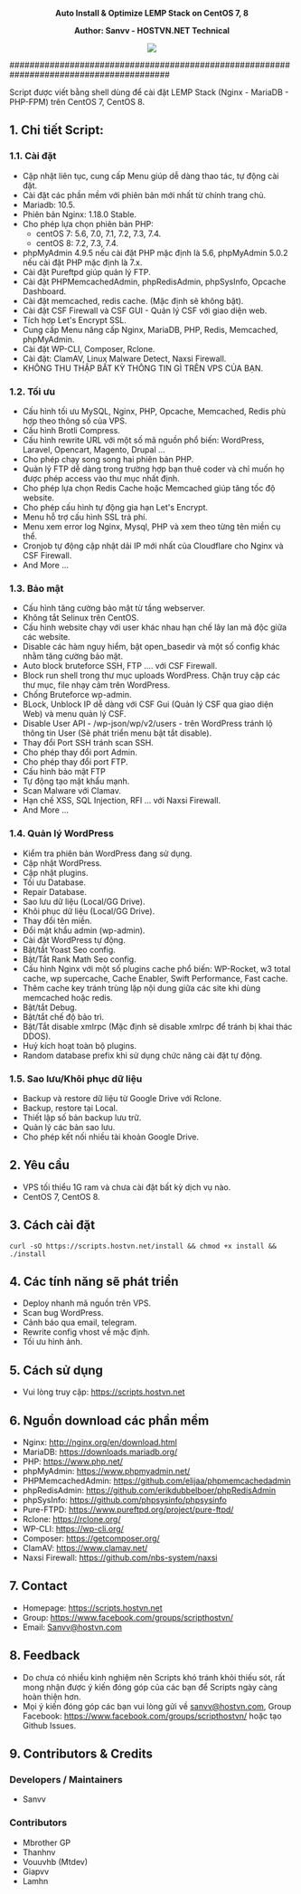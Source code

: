 <p align="center"><strong>Auto Install & Optimize LEMP Stack on CentOS 7, 8</strong></p>
<p align="center"><strong>Author: Sanvv - HOSTVN.NET Technical</strong></p>

<p align="center"> <img src="https://blog.hostvn.net/wp-content/uploads/2020/07/logo-big-2.png" /> </p>

########################################################################################

Script được viết bằng shell dùng để cài đặt LEMP Stack (Nginx - MariaDB - PHP-FPM) trên CentOS 7, CentOS 8.

## 1. Chi tiết Script:

### 1.1. Cài đặt

- Cập nhật liên tục, cung cấp Menu giúp dễ dàng thao tác, tự động cài đặt.
- Cài đặt các phần mềm với phiên bản mới nhất từ chính trang chủ.
- Mariadb: 10.5.
- Phiên bản Nginx: 1.18.0 Stable.
- Cho phép lựa chọn phiên bản PHP:
    + centOS 7: 5.6, 7.0, 7.1, 7.2, 7.3, 7.4.
    + centOS 8: 7.2, 7.3, 7.4.
- phpMyAdmin 4.9.5 nếu cài đặt PHP mặc định là 5.6, phpMyAdmin 5.0.2 nếu cài đặt PHP mặc định là 7.x.
- Cài đặt Pureftpd giúp quản lý FTP.
- Cài đặt PHPMemcachedAdmin, phpRedisAdmin, phpSysInfo, Opcache Dashboard.
- Cài đặt memcached, redis cache. (Mặc định sẽ không bật).
- Cài đặt CSF Firewall và CSF GUI - Quản lý CSF với giao diện web.
- Tích hợp Let's Encrypt SSL.
- Cung cấp Menu nâng cấp Nginx, MariaDB, PHP, Redis, Memcached, phpMyAdmin.
- Cài đặt WP-CLI, Composer, Rclone.
- Cài đặt: ClamAV, Linux Malware Detect, Naxsi Firewall.
- KHÔNG THU THẬP BẤT KỲ THÔNG TIN GÌ TRÊN VPS CỦA BẠN.

### 1.2. Tối ưu

- Cấu hình tối ưu MySQL, Nginx, PHP, Opcache, Memcached, Redis phù hợp theo thông số của VPS.
- Cấu hình Brotli Compress.
- Cấu hình rewrite URL với một số mã nguồn phổ biến: WordPress, Laravel, Opencart, Magento, Drupal ...
- Cho phép chạy song song hai phiên bản PHP.
- Quản lý FTP dễ dàng trong trường hợp bạn thuê coder và chỉ muốn họ được phép access vào thư mục nhất định.
- Cho phép lựa chọn Redis Cache hoặc Memcached giúp tăng tốc độ website.
- Cho phép cấu hình tự động gia hạn Let's Encrypt.
- Menu hỗ trợ cấu hình SSL trả phí.
- Menu xem error log Nginx, Mysql, PHP và xem theo từng tên miền cụ thể.
- Cronjob tự động cập nhật dải IP mới nhất của Cloudflare cho Nginx và CSF Firewall.
- And More ...

### 1.3. Bảo mật

- Cấu hình tăng cường bảo mật từ tầng webserver.
- Không tắt Selinux trên CentOS.
- Cấu hình website chạy với user khác nhau hạn chế lây lan mã độc giữa các website.
- Disable các hàm nguy hiểm, bật open_basedir và một số config khác nhằm tăng cường bảo mật.
- Auto block bruteforce SSH, FTP .... với CSF Firewall.
- Block run shell trong thư mục uploads WordPress. Chặn truy cập các thư mục, file nhạy cảm trên WordPress.
- Chống Bruteforce wp-admin.
- BLock, Unblock IP dễ dàng với CSF Gui (Quản lý CSF qua giao diện Web) và menu quản lý CSF.
- Disable User API - /wp-json/wp/v2/users - trên WordPress tránh lộ thông tin User (Sẽ phát triển menu bật tắt disable).
- Thay đổi Port SSH tránh scan SSH.
- Cho phép thay đổi port Admin.
- Cho phép thay đổi port FTP.
- Cấu hình bảo mật FTP
- Tự động tạo mật khẩu mạnh.
- Scan Malware với Clamav.
- Hạn chế XSS, SQL Injection, RFI ... với Naxsi Firewall.
- And More ...

### 1.4. Quản lý WordPress

- Kiểm tra phiên bản WordPress đang sử dụng.
- Cập nhật WordPress.
- Cập nhật plugins.
- Tối ưu Database.
- Repair Database.
- Sao lưu dữ liệu (Local/GG Drive).
- Khôi phục dữ liệu (Local/GG Drive).
- Thay đổi tên miền.
- Đổi mật khẩu admin (wp-admin).
- Cài đặt WordPress tự động.
- Bật/tắt Yoast Seo config.
- Bật/Tắt Rank Math Seo config.
- Cấu hình Nginx với một số plugins cache phổ biến: WP-Rocket, w3 total cache, wp supercache, Cache Enabler, Swift Performance, Fast cache.
- Thêm cache key tránh trùng lặp nội dung giữa các site khi dùng memcached hoặc redis.
- Bật/tắt Debug.
- Bật/tắt chế độ bảo trì.
- Bật/Tắt disable xmlrpc (Mặc định sẽ disable xmlrpc để tránh bị khai thác DDOS).
- Huỷ kích hoạt toàn bộ plugins.
- Random database prefix khi sử dụng chức năng cài đặt tự động.

### 1.5. Sao lưu/Khôi phục dữ liệu
- Backup và restore dữ liệu từ Google Drive với Rclone.
- Backup, restore tại Local.
- Thiết lập số bản backup lưu trữ.
- Quản lý các bản sao lưu.
- Cho phép kết nối nhiều tài khoản Google Drive.

## 2. Yêu cầu

- VPS tối thiểu 1G ram và chưa cài đặt bất kỳ dịch vụ nào.
- CentOS 7, CentOS 8.

## 3. Cách cài đặt

`curl -sO https://scripts.hostvn.net/install && chmod +x install && ./install`

## 4. Các tính năng sẽ phát triển

- Deploy nhanh mã nguồn trên VPS.
- Scan bug WordPress.
- Cảnh báo qua email, telegram.
- Rewrite config vhost về mặc định.
- Tối ưu hình ảnh.

## 5. Cách sử dụng

- Vui lòng truy cập: https://scripts.hostvn.net

## 6. Nguồn download các phần mềm

- Nginx: http://nginx.org/en/download.html
- MariaDB: https://downloads.mariadb.org/
- PHP: https://www.php.net/
- phpMyAdmin: https://www.phpmyadmin.net/
- PHPMemcachedAdmin: https://github.com/elijaa/phpmemcachedadmin
- phpRedisAdmin: https://github.com/erikdubbelboer/phpRedisAdmin
- phpSysInfo: https://github.com/phpsysinfo/phpsysinfo
- Pure-FTPD: https://www.pureftpd.org/project/pure-ftpd/
- Rclone: https://rclone.org/
- WP-CLI: https://wp-cli.org/
- Composer: https://getcomposer.org/
- ClamAV: https://www.clamav.net/
- Naxsi Firewall: https://github.com/nbs-system/naxsi

## 7. Contact

- Homepage: https://scripts.hostvn.net
- Group: https://www.facebook.com/groups/scripthostvn/
- Email: Sanvv@hostvn.com

## 8. Feedback

- Do chưa có nhiều kinh nghiệm nên Scripts khó tránh khỏi thiếu sót, rất mong nhận được ý kiến đóng góp của các bạn để Scripts ngày càng hoàn thiện hơn.
- Mọi ý kiến đóng góp các bạn vui lòng gửi về sanvv@hostvn.com, Group Facebook: https://www.facebook.com/groups/scripthostvn/ hoặc tạo Github Issues.

## 9. Contributors & Credits
### Developers / Maintainers
- Sanvv

### Contributors
- Mbrother GP
- Thanhnv
- Vouuvhb (Mtdev)
- Giapvv
- Lamhn
